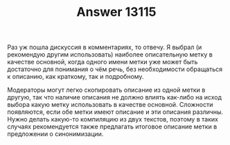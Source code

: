﻿---
title: "Answer 13115"
se.owner.user_id: 176217
se.owner.display_name: "αλεχολυτ"
se.owner.link: "https://ru.meta.stackoverflow.com/users/176217/%ce%b1%ce%bb%ce%b5%cf%87%ce%bf%ce%bb%cf%85%cf%84"
se.answer_id: 13115
se.question_id: 13114
se.post_type: answer
se.is_accepted: True
---
<p>Раз уж пошла дискуссия в комментариях, то отвечу. Я выбрал (и рекомендую другим использовать) наиболее описательную метку в качестве основной, когда одного имени метки уже может быть достаточно для понимания о чём речь, без необходимости обращаться к описанию, как краткому, так и подробному.</p>
<p>Модераторы могут легко скопировать описание из одной метки в другую, так что наличие описания не должно влиять как-либо на исход выбора какую метку использовать в качестве основной. Сложности появляются, если обе метки имеют описание и эти описания различны. Нужно делать какую-то компиляцию из двух текстов, поэтому в таких случаях рекомендуется также предлагать итоговое описание метки в предложении о синонимизации.</p>

